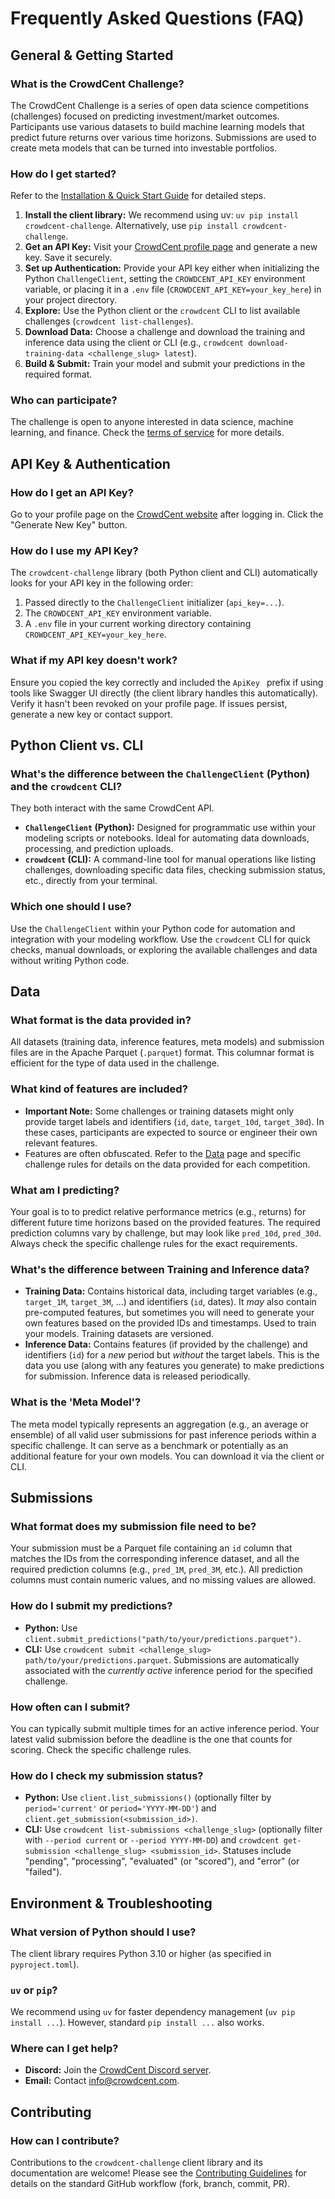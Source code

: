 # Frequently Asked Questions (FAQ)

## General & Getting Started

### What is the CrowdCent Challenge?

The CrowdCent Challenge is a series of open data science competitions (challenges) focused on predicting investment/market outcomes. Participants use various datasets to build machine learning models that predict future returns over various time horizons. Submissions are used to create meta models that can be turned into investable portfolios.

### How do I get started?

Refer to the [Installation & Quick Start Guide](install-quickstart.md) for detailed steps.

1.  **Install the client library:** We recommend using uv: `uv pip install crowdcent-challenge`. Alternatively, use `pip install crowdcent-challenge`.
2.  **Get an API Key:** Visit your [CrowdCent profile page](https://crowdcent.com/profile) and generate a new key. Save it securely.
3.  **Set up Authentication:** Provide your API key either when initializing the Python `ChallengeClient`, setting the `CROWDCENT_API_KEY` environment variable, or placing it in a `.env` file (`CROWDCENT_API_KEY=your_key_here`) in your project directory.
4.  **Explore:** Use the Python client or the `crowdcent` CLI to list available challenges (`crowdcent list-challenges`).
5.  **Download Data:** Choose a challenge and download the training and inference data using the client or CLI (e.g., `crowdcent download-training-data <challenge_slug> latest`).
6.  **Build & Submit:** Train your model and submit your predictions in the required format.



### Who can participate?

The challenge is open to anyone interested in data science, machine learning, and finance. Check the [terms of service](https://crowdcent.com/terms/) for more details.

## API Key & Authentication

### How do I get an API Key?

Go to your profile page on the [CrowdCent website](https://crowdcent.com/profile) after logging in. Click the "Generate New Key" button.

### How do I use my API Key?

The `crowdcent-challenge` library (both Python client and CLI) automatically looks for your API key in the following order:

1.  Passed directly to the `ChallengeClient` initializer (`api_key=...`).
2.  The `CROWDCENT_API_KEY` environment variable.
3.  A `.env` file in your current working directory containing `CROWDCENT_API_KEY=your_key_here`.

### What if my API key doesn't work?

Ensure you copied the key correctly and included the `ApiKey ` prefix if using tools like Swagger UI directly (the client library handles this automatically). Verify it hasn't been revoked on your profile page. If issues persist, generate a new key or contact support.

## Python Client vs. CLI

### What's the difference between the `ChallengeClient` (Python) and the `crowdcent` CLI?

They both interact with the same CrowdCent API.

*   **`ChallengeClient` (Python):** Designed for programmatic use within your modeling scripts or notebooks. Ideal for automating data downloads, processing, and prediction uploads.
*   **`crowdcent` (CLI):** A command-line tool for manual operations like listing challenges, downloading specific data files, checking submission status, etc., directly from your terminal.

### Which one should I use?

Use the `ChallengeClient` within your Python code for automation and integration with your modeling workflow. Use the `crowdcent` CLI for quick checks, manual downloads, or exploring the available challenges and data without writing Python code.

## Data

### What format is the data provided in?

All datasets (training data, inference features, meta models) and submission files are in the Apache Parquet (`.parquet`) format. This columnar format is efficient for the type of data used in the challenge.

### What kind of features are included?



*   **Important Note:** Some challenges or training datasets might only provide target labels and identifiers (`id`, `date`, `target_10d`, `target_30d`). In these cases, participants are expected to source or engineer their own relevant features.
*   Features are often obfuscated. Refer to the [Data](glossary.md) page and specific challenge rules for details on the data provided for each competition.

### What am I predicting?

Your goal is to to predict relative performance metrics (e.g., returns) for different future time horizons based on the provided features. The required prediction columns vary by challenge, but may look like `pred_10d`, `pred_30d`. Always check the specific challenge rules for the exact requirements.

### What's the difference between Training and Inference data?

*   **Training Data:** Contains historical data, including target variables (e.g., `target_1M`, `target_3M`, ...) and identifiers (`id`, dates). It *may* also contain pre-computed features, but sometimes you will need to generate your own features based on the provided IDs and timestamps. Used to train your models. Training datasets are versioned.
*   **Inference Data:** Contains features (if provided by the challenge) and identifiers (`id`) for a *new* period but *without* the target labels. This is the data you use (along with any features you generate) to make predictions for submission. Inference data is released periodically.

### What is the 'Meta Model'?

The meta model typically represents an aggregation (e.g., an average or ensemble) of all valid user submissions for past inference periods within a specific challenge. It can serve as a benchmark or potentially as an additional feature for your own models. You can download it via the client or CLI.

## Submissions

### What format does my submission file need to be?

Your submission must be a Parquet file containing an `id` column that matches the IDs from the corresponding inference dataset, and all the required prediction columns (e.g., `pred_1M`, `pred_3M`, etc.). All prediction columns must contain numeric values, and no missing values are allowed.

### How do I submit my predictions?

*   **Python:** Use `client.submit_predictions("path/to/your/predictions.parquet")`.
*   **CLI:** Use `crowdcent submit <challenge_slug> path/to/your/predictions.parquet`.
Submissions are automatically associated with the *currently active* inference period for the specified challenge.

### How often can I submit?

You can typically submit multiple times for an active inference period. Your latest valid submission before the deadline is the one that counts for scoring. Check the specific challenge rules.

### How do I check my submission status?

*   **Python:** Use `client.list_submissions()` (optionally filter by `period='current'` or `period='YYYY-MM-DD'`) and `client.get_submission(<submission_id>)`.
*   **CLI:** Use `crowdcent list-submissions <challenge_slug>` (optionally filter with `--period current` or `--period YYYY-MM-DD`) and `crowdcent get-submission <challenge_slug> <submission_id>`.
Statuses include "pending", "processing", "evaluated" (or "scored"), and "error" (or "failed").

## Environment & Troubleshooting

### What version of Python should I use?

The client library requires Python 3.10 or higher (as specified in `pyproject.toml`).

### `uv` or `pip`?

We recommend using `uv` for faster dependency management (`uv pip install ...`). However, standard `pip install ...` also works.

### Where can I get help?

*   **Discord:** Join the [CrowdCent Discord server](https://discord.gg/v6ZSGuTbQS).
*   **Email:** Contact [info@crowdcent.com](mailto:info@crowdcent.com).

## Contributing

### How can I contribute?

Contributions to the `crowdcent-challenge` client library and its documentation are welcome! Please see the [Contributing Guidelines](contributing.md) for details on the standard GitHub workflow (fork, branch, commit, PR). 